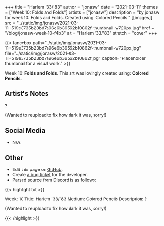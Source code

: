 +++
title =       "Harlem '33/'83"
author =      "jonasw"
date =        "2021-03-11"
themes =      ["Week 10: Folds and Folds"]
artists =     ["jonasw"]
description = "by jonasw for week 10: Folds and Folds. Created using: Colored Pencils."
[[images]]
              src = "../static/img/jonasw/2021-03-11+519e3735b23bd7a96e6b39562b10862f-thumbnail-w720px.jpg"
              href = "/blog/jonasw-week-10-f4b3"
              alt = "Harlem '33/'83"
              stretch = "cover"
+++


{{< fancybox path="../static/img/jonasw/2021-03-11+519e3735b23bd7a96e6b39562b10862f-thumbnail-w720px.jpg" file="../static/img/jonasw/2021-03-11+519e3735b23bd7a96e6b39562b10862f.jpg" caption="Placeholder thumbnail for a visual work." >}}


Week 10: **Folds and Folds**. This art was lovingly created using: **Colored Pencils**.

## Artist's Notes

?

(Wanted to reupload to fix how dark it was, sorry!)

## Social Media

- N/A.

## Other

- Edit this page on [GitHub](https://github.com/teaminkling/web-refresh/edit/main/content/blog/jonasw-week-10-f4b3.md).
- Create [a bug ticket](https://github.com/teaminkling/web-refresh/issues/new?assignees=&labels=bug&template=problem-report.md&title=) for the developer.
- Parsed source from Discord is as follows:

{{< highlight txt >}}

Week: 10 
Title: Harlem '33/'83
Medium: Colored Pencils
Description: ?

(Wanted to reupload to fix how dark it was, sorry!)

{{< /highlight >}}